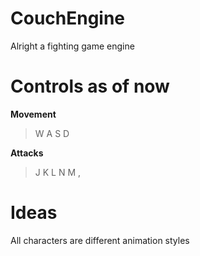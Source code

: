 # CouchEngine
Alright a fighting game engine

# Controls as of now 

**Movement**
> W A S D 

**Attacks**
> J K L N M ,

# Ideas
All characters are different animation styles